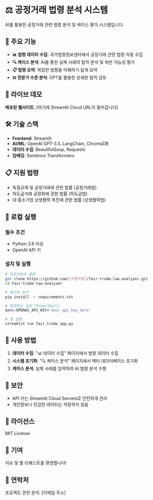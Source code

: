 # ⚖️ 공정거래 법령 분석 시스템

AI를 활용한 공정거래 관련 법령 분석 및 케이스 평가 시스템입니다.

## 🌟 주요 기능

- **📊 법령 데이터 수집**: 국가법령정보센터에서 공정거래 관련 법령 자동 수집
- **🔍 케이스 분석**: AI를 통한 실제 사례의 법적 분석 및 위반 가능성 평가  
- **📋 법령 요약**: 복잡한 법령을 이해하기 쉽게 요약
- **⚖️ 전문가 수준 분석**: GPT를 활용한 상세한 법적 검토

## 🚀 라이브 데모

**배포된 웹사이트**: [여기에 Streamlit Cloud URL이 들어갑니다]

## 🛠️ 기술 스택

- **Frontend**: Streamlit
- **AI/ML**: OpenAI GPT-3.5, LangChain, ChromaDB
- **데이터 수집**: BeautifulSoup, Requests
- **임베딩**: Sentence Transformers

## 📋 지원 법령

- 독점규제 및 공정거래에 관한 법률 (공정거래법)
- 하도급거래 공정화에 관한 법률 (하도급법)  
- 대·중소기업 상생협력 촉진에 관한 법률 (상생협력법)

## 🔧 로컬 실행

### 필수 조건
- Python 3.8 이상
- OpenAI API 키

### 설치 및 실행
```bash
# 리포지토리 클론
git clone https://github.com/[사용자명]/fair-trade-law-analyzer.git
cd fair-trade-law-analyzer

# 패키지 설치
pip install -r requirements.txt

# 환경변수 설정 (PowerShell)
$env:OPENAI_API_KEY="your_api_key_here"

# 앱 실행
streamlit run fair_trade_app.py
```

## 📖 사용 방법

1. **데이터 수집**: "📊 데이터 수집" 페이지에서 법령 데이터 수집
2. **시스템 초기화**: "🔍 케이스 분석" 페이지에서 벡터 데이터베이스 초기화
3. **케이스 분석**: 실제 사례를 입력하여 AI 법령 분석 수행

## 🔐 보안

- API 키는 Streamlit Cloud Secrets로 안전하게 관리
- 개인정보나 민감한 데이터는 저장하지 않음

## 📝 라이선스

MIT License

## 👥 기여

이슈 및 풀 리퀘스트를 환영합니다!

## 📧 연락처

프로젝트 관련 문의: [이메일 주소]